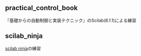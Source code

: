 ## practical_control_book

『基礎からの自動制御と実装テクニック』のScilab(6.1.1)による練習

## scilab_ninja

[scilab ninja](https://scilabdotninja.wordpress.com/archive/)の練習
